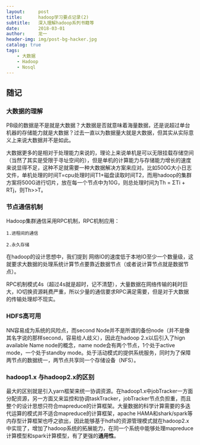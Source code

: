 ```yaml
---
layout:     post
title:      hadoop学习要点记录(2)
subtitle:   深入理解hadoop系列书籍等
date:       2018-03-01
author:     龙一
header-img: img/post-bg-hacker.jpg
catalog: true
tags:
    - 大数据
    - Hadoop
    - Nosql
---
```


## 随记

### 大数据的理解
PB级的数据是不是就是大数据？大数据是否就意味着海量数据，还是说超过单台机器的存储能力就是大数据？过去一直以为数据量大就是大数据，但其实从实际意义上来说大数据并不是如此。

大数据更多的是相对于处理能力来说的，理论上来说单机是可以无限挂载存储空间（当然了其实是受限于寻址空间的），但是单机的计算能力与存储能力增长的速度来说显得不足，这种不足就需要一种大数据解决方案来应对。比如500G大小日志文件，单机处理的时间T=cpu处理时间T1+磁盘读取时间T2，而用hadoop的集群方案将500G进行切片，放在每一个节点中为10G，则总处理时间为Th = ΣTi + RTj，则Th>>T。


### 节点通信机制
Hadoop集群通信采用RPC机制，RPC机制应用：

	1.进程间的通信 

	2.永久存储

在hadoop的设计思想中，我们提到 网络IO的速度低于本地IO至少一个数量级，这就要求大数据的处理系统计算节点要靠近数据节点（或者说计算节点就是数据节点）。

RPC机制模式4s（超过4s就是超时，记不清楚），大量数据在网络传输的耗时巨大，IO切换资源耗费严重，所以少量的通信要求RPC满足需要，但是对于大数据的传输处理却不现实。

### HDFS高可用

NN容易成为系统的风险点，而second Node并不是所谓的备份node（并不是像其名字说的那样second，容易给人歧义），因此在hadoop 2.x以后引入了hign available Name node的概念，name node会有两个节点，1个处于active mode，一个处于standby mode。处于活动模式的提供系统服务，同时为了保障两节点的数据统一，两节点共享同一个存储设备（NFS）。

### hadoop1.x 与hadoop2.x的区别

最大的区别就是引入yarn框架来统一协调资源。在hadoop1.x中jobTracker一方面分配资源，另一方面又来监控和协调taskTracker，jobTracker节点负担重，而且整个的设计思想只符合mapreduce的计算框架。大量数据的科学计算需要的多迭代运算的模式并不适合mapreduce的计算框架，apache HAMA和shark/spark等内存型计算框架也呼之欲出，因此能够基于hdfs的资源管理模式就在hadoop2.x中实现了，增加了hadoop系统的拓展能力，在同一个系统中能够处理mapreduce计算模型和spark计算模型，有了更强的**通用性**。















